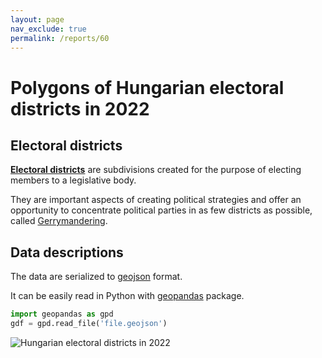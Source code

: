 ```yaml
---
layout: page
nav_exclude: true
permalink: /reports/60
---
```

# Polygons of Hungarian electoral districts in 2022

## Electoral districts
[**Electoral districts**](https://en.wikipedia.org/wiki/Electoral_district) are subdivisions created for the purpose of electing members to a legislative body.

They are important aspects of creating political strategies and offer an opportunity to concentrate political parties in as few districts as possible, called [Gerrymandering](https://en.wikipedia.org/wiki/Gerrymandering).

## Data descriptions

The data are serialized to [geojson](https://en.wikipedia.org/wiki/GeoJSON) format. 

It can be easily read in Python with [geopandas](https://geopandas.org/en/stable/getting_started.html) package.

```python
import geopandas as gpd
gdf = gpd.read_file('file.geojson')
```

![Hungarian electoral districts in 2022](https://i.imgur.com/WyTTdHp.png)







